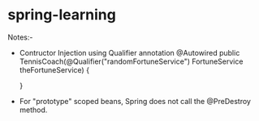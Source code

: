 # spring-learning


Notes:-
* Contructor Injection using Qualifier annotation
  @Autowired
    public TennisCoach(@Qualifier("randomFortuneService") FortuneService theFortuneService) {

    }
* For "prototype" scoped beans, Spring does not call the @PreDestroy method. 
